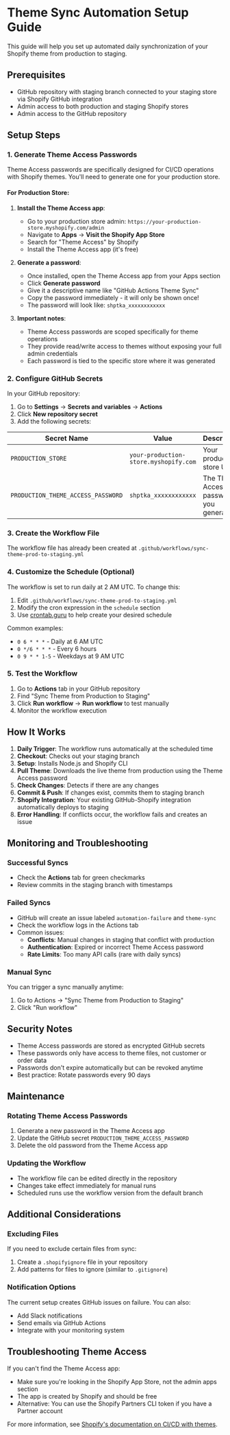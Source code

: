 # Theme Sync Automation Setup Guide

This guide will help you set up automated daily synchronization of your Shopify theme from production to staging.

## Prerequisites

- GitHub repository with staging branch connected to your staging store via Shopify GitHub integration
- Admin access to both production and staging Shopify stores
- Admin access to the GitHub repository

## Setup Steps

### 1. Generate Theme Access Passwords

Theme Access passwords are specifically designed for CI/CD operations with Shopify themes. You'll need to generate one for your production store.

#### For Production Store:

1. **Install the Theme Access app**:

   - Go to your production store admin: `https://your-production-store.myshopify.com/admin`
   - Navigate to **Apps** → **Visit the Shopify App Store**
   - Search for "Theme Access" by Shopify
   - Install the Theme Access app (it's free)

2. **Generate a password**:

   - Once installed, open the Theme Access app from your Apps section
   - Click **Generate password**
   - Give it a descriptive name like "GitHub Actions Theme Sync"
   - Copy the password immediately - it will only be shown once!
   - The password will look like: `shptka_xxxxxxxxxxxx`

3. **Important notes**:
   - Theme Access passwords are scoped specifically for theme operations
   - They provide read/write access to themes without exposing your full admin credentials
   - Each password is tied to the specific store where it was generated

### 2. Configure GitHub Secrets

In your GitHub repository:

1. Go to **Settings** → **Secrets and variables** → **Actions**
2. Click **New repository secret**
3. Add the following secrets:

| Secret Name                        | Value                                 | Description                             |
| ---------------------------------- | ------------------------------------- | --------------------------------------- |
| `PRODUCTION_STORE`                 | `your-production-store.myshopify.com` | Your production store URL               |
| `PRODUCTION_THEME_ACCESS_PASSWORD` | `shptka_xxxxxxxxxxxx`                 | The Theme Access password you generated |

### 3. Create the Workflow File

The workflow file has already been created at `.github/workflows/sync-theme-prod-to-staging.yml`

### 4. Customize the Schedule (Optional)

The workflow is set to run daily at 2 AM UTC. To change this:

1. Edit `.github/workflows/sync-theme-prod-to-staging.yml`
2. Modify the cron expression in the `schedule` section
3. Use [crontab.guru](https://crontab.guru/) to help create your desired schedule

Common examples:

- `0 6 * * *` - Daily at 6 AM UTC
- `0 */6 * * *` - Every 6 hours
- `0 9 * * 1-5` - Weekdays at 9 AM UTC

### 5. Test the Workflow

1. Go to **Actions** tab in your GitHub repository
2. Find "Sync Theme from Production to Staging"
3. Click **Run workflow** → **Run workflow** to test manually
4. Monitor the workflow execution

## How It Works

1. **Daily Trigger**: The workflow runs automatically at the scheduled time
2. **Checkout**: Checks out your staging branch
3. **Setup**: Installs Node.js and Shopify CLI
4. **Pull Theme**: Downloads the live theme from production using the Theme Access password
5. **Check Changes**: Detects if there are any changes
6. **Commit & Push**: If changes exist, commits them to staging branch
7. **Shopify Integration**: Your existing GitHub-Shopify integration automatically deploys to staging
8. **Error Handling**: If conflicts occur, the workflow fails and creates an issue

## Monitoring and Troubleshooting

### Successful Syncs

- Check the **Actions** tab for green checkmarks
- Review commits in the staging branch with timestamps

### Failed Syncs

- GitHub will create an issue labeled `automation-failure` and `theme-sync`
- Check the workflow logs in the Actions tab
- Common issues:
  - **Conflicts**: Manual changes in staging that conflict with production
  - **Authentication**: Expired or incorrect Theme Access password
  - **Rate Limits**: Too many API calls (rare with daily syncs)

### Manual Sync

You can trigger a sync manually anytime:

1. Go to Actions → "Sync Theme from Production to Staging"
2. Click "Run workflow"

## Security Notes

- Theme Access passwords are stored as encrypted GitHub secrets
- These passwords only have access to theme files, not customer or order data
- Passwords don't expire automatically but can be revoked anytime
- Best practice: Rotate passwords every 90 days

## Maintenance

### Rotating Theme Access Passwords

1. Generate a new password in the Theme Access app
2. Update the GitHub secret `PRODUCTION_THEME_ACCESS_PASSWORD`
3. Delete the old password from the Theme Access app

### Updating the Workflow

- The workflow file can be edited directly in the repository
- Changes take effect immediately for manual runs
- Scheduled runs use the workflow version from the default branch

## Additional Considerations

### Excluding Files

If you need to exclude certain files from sync:

1. Create a `.shopifyignore` file in your repository
2. Add patterns for files to ignore (similar to `.gitignore`)

### Notification Options

The current setup creates GitHub issues on failure. You can also:

- Add Slack notifications
- Send emails via GitHub Actions
- Integrate with your monitoring system

## Troubleshooting Theme Access

If you can't find the Theme Access app:

- Make sure you're looking in the Shopify App Store, not the admin apps section
- The app is created by Shopify and should be free
- Alternative: You can use the Shopify Partners CLI token if you have a Partner account

For more information, see [Shopify's documentation on CI/CD with themes](https://shopify.dev/docs/storefronts/themes/tools/cli/ci-cd).
